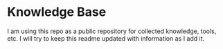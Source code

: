 # Knowledge Base
I am using this repo as a public repository for collected knowledge, tools, etc. I will try to keep this readme updated with information as I add it.
